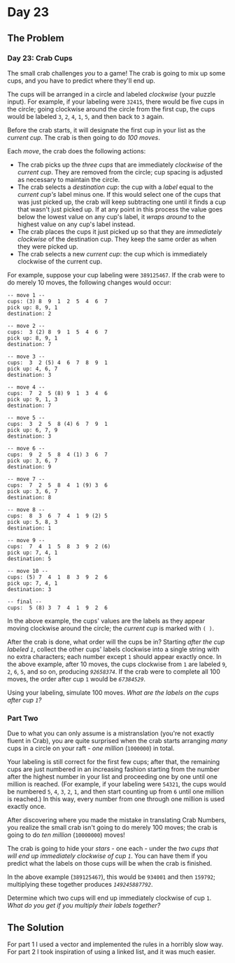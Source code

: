 # Day 23

## The Problem

### Day 23: Crab Cups

The small crab challenges _you_ to a game! The crab is going to mix up some cups, and you have to predict where they'll end up.

The cups will be arranged in a circle and labeled _clockwise_ (your puzzle input). For example, if your labeling were `32415`, there would be five cups in the circle; going clockwise around the circle from the first cup, the cups would be labeled `3`, `2`, `4`, `1`, `5`, and then back to `3` again.

Before the crab starts, it will designate the first cup in your list as the _current cup_. The crab is then going to do _100 moves_.

Each _move_, the crab does the following actions:

*   The crab picks up the _three cups_ that are immediately _clockwise_ of the _current cup_. They are removed from the circle; cup spacing is adjusted as necessary to maintain the circle.
*   The crab selects a _destination cup_: the cup with a _label_ equal to the _current cup's_ label minus one. If this would select one of the cups that was just picked up, the crab will keep subtracting one until it finds a cup that wasn't just picked up. If at any point in this process the value goes below the lowest value on any cup's label, it _wraps around_ to the highest value on any cup's label instead.
*   The crab places the cups it just picked up so that they are _immediately clockwise_ of the destination cup. They keep the same order as when they were picked up.
*   The crab selects a new _current cup_: the cup which is immediately clockwise of the current cup.

For example, suppose your cup labeling were `389125467`. If the crab were to do merely 10 moves, the following changes would occur:

    -- move 1 --
    cups: (3) 8  9  1  2  5  4  6  7 
    pick up: 8, 9, 1
    destination: 2

    -- move 2 --
    cups:  3 (2) 8  9  1  5  4  6  7 
    pick up: 8, 9, 1
    destination: 7

    -- move 3 --
    cups:  3  2 (5) 4  6  7  8  9  1 
    pick up: 4, 6, 7
    destination: 3

    -- move 4 --
    cups:  7  2  5 (8) 9  1  3  4  6 
    pick up: 9, 1, 3
    destination: 7

    -- move 5 --
    cups:  3  2  5  8 (4) 6  7  9  1 
    pick up: 6, 7, 9
    destination: 3

    -- move 6 --
    cups:  9  2  5  8  4 (1) 3  6  7 
    pick up: 3, 6, 7
    destination: 9

    -- move 7 --
    cups:  7  2  5  8  4  1 (9) 3  6 
    pick up: 3, 6, 7
    destination: 8

    -- move 8 --
    cups:  8  3  6  7  4  1  9 (2) 5 
    pick up: 5, 8, 3
    destination: 1

    -- move 9 --
    cups:  7  4  1  5  8  3  9  2 (6)
    pick up: 7, 4, 1
    destination: 5

    -- move 10 --
    cups: (5) 7  4  1  8  3  9  2  6 
    pick up: 7, 4, 1
    destination: 3

    -- final --
    cups:  5 (8) 3  7  4  1  9  2  6 

In the above example, the cups' values are the labels as they appear moving clockwise around the circle; the _current cup_ is marked with `( )`.

After the crab is done, what order will the cups be in? Starting _after the cup labeled `1`_, collect the other cups' labels clockwise into a single string with no extra characters; each number except `1` should appear exactly once. In the above example, after 10 moves, the cups clockwise from `1` are labeled `9`, `2`, `6`, `5`, and so on, producing _`92658374`_. If the crab were to complete all 100 moves, the order after cup `1` would be _`67384529`_.

Using your labeling, simulate 100 moves. _What are the labels on the cups after cup `1`?_


### Part Two

Due to what you can only assume is a mistranslation (you're <span title="If I were going for a programming language pun here, I'd say you were a little... RUSTy.">not exactly fluent in Crab</span>), you are quite surprised when the crab starts arranging _many_ cups in a circle on your raft - _one million_ (`1000000`) in total.

Your labeling is still correct for the first few cups; after that, the remaining cups are just numbered in an increasing fashion starting from the number after the highest number in your list and proceeding one by one until one million is reached. (For example, if your labeling were `54321`, the cups would be numbered `5`, `4`, `3`, `2`, `1`, and then start counting up from `6` until one million is reached.) In this way, every number from one through one million is used exactly once.

After discovering where you made the mistake in translating Crab Numbers, you realize the small crab isn't going to do merely 100 moves; the crab is going to do _ten million_ (`10000000`) moves!

The crab is going to hide your _stars_ - one each - under the _two cups that will end up immediately clockwise of cup `1`_. You can have them if you predict what the labels on those cups will be when the crab is finished.

In the above example (`389125467`), this would be `934001` and then `159792`; multiplying these together produces _`149245887792`_.

Determine which two cups will end up immediately clockwise of cup `1`. _What do you get if you multiply their labels together?_

## The Solution

For part 1 I used a vector and implemented the rules in a horribly slow way.
For part 2 I took inspiration of using a linked list, and it was much easier.